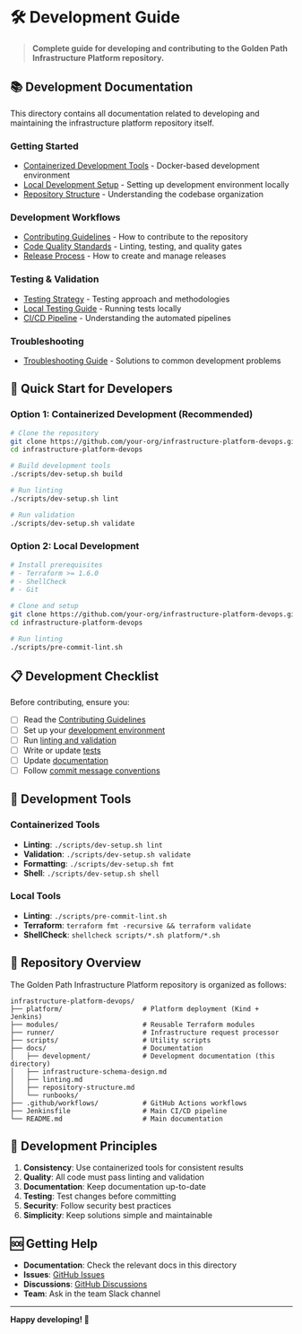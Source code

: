 # 🛠️ Development Guide

> **Complete guide for developing and contributing to the Golden Path Infrastructure Platform repository.**

## 📚 **Development Documentation**

This directory contains all documentation related to developing and maintaining the infrastructure platform repository itself.

### **Getting Started**
- [Containerized Development Tools](containerized-development.md) - Docker-based development environment
- [Local Development Setup](local-development.md) - Setting up development environment locally
- [Repository Structure](../repository-structure.md) - Understanding the codebase organization

### **Development Workflows**
- [Contributing Guidelines](contributing.md) - How to contribute to the repository
- [Code Quality Standards](code-quality.md) - Linting, testing, and quality gates
- [Release Process](release-process.md) - How to create and manage releases

### **Testing & Validation**
- [Testing Strategy](testing-strategy.md) - Testing approach and methodologies
- [Local Testing Guide](local-testing.md) - Running tests locally
- [CI/CD Pipeline](ci-cd-pipeline.md) - Understanding the automated pipelines

### **Troubleshooting**
- [Troubleshooting Guide](troubleshooting.md) - Solutions to common development problems

## 🚀 **Quick Start for Developers**

### **Option 1: Containerized Development (Recommended)**
```bash
# Clone the repository
git clone https://github.com/your-org/infrastructure-platform-devops.git
cd infrastructure-platform-devops

# Build development tools
./scripts/dev-setup.sh build

# Run linting
./scripts/dev-setup.sh lint

# Run validation
./scripts/dev-setup.sh validate
```

### **Option 2: Local Development**
```bash
# Install prerequisites
# - Terraform >= 1.6.0
# - ShellCheck
# - Git

# Clone and setup
git clone https://github.com/your-org/infrastructure-platform-devops.git
cd infrastructure-platform-devops

# Run linting
./scripts/pre-commit-lint.sh
```

## 📋 **Development Checklist**

Before contributing, ensure you:

- [ ] Read the [Contributing Guidelines](contributing.md)
- [ ] Set up your [development environment](containerized-development.md)
- [ ] Run [linting and validation](code-quality.md)
- [ ] Write or update [tests](testing-strategy.md)
- [ ] Update [documentation](contributing.md#documentation)
- [ ] Follow [commit message conventions](contributing.md#commit-messages)

## 🔧 **Development Tools**

### **Containerized Tools**
- **Linting**: `./scripts/dev-setup.sh lint`
- **Validation**: `./scripts/dev-setup.sh validate`
- **Formatting**: `./scripts/dev-setup.sh fmt`
- **Shell**: `./scripts/dev-setup.sh shell`

### **Local Tools**
- **Linting**: `./scripts/pre-commit-lint.sh`
- **Terraform**: `terraform fmt -recursive && terraform validate`
- **ShellCheck**: `shellcheck scripts/*.sh platform/*.sh`

## 📖 **Repository Overview**

The Golden Path Infrastructure Platform repository is organized as follows:

```
infrastructure-platform-devops/
├── platform/                    # Platform deployment (Kind + Jenkins)
├── modules/                     # Reusable Terraform modules
├── runner/                      # Infrastructure request processor
├── scripts/                     # Utility scripts
├── docs/                        # Documentation
│   ├── development/             # Development documentation (this directory)
│   ├── infrastructure-schema-design.md
│   ├── linting.md
│   ├── repository-structure.md
│   └── runbooks/
├── .github/workflows/           # GitHub Actions workflows
├── Jenkinsfile                  # Main CI/CD pipeline
└── README.md                    # Main documentation
```

## 🎯 **Development Principles**

1. **Consistency**: Use containerized tools for consistent results
2. **Quality**: All code must pass linting and validation
3. **Documentation**: Keep documentation up-to-date
4. **Testing**: Test changes before committing
5. **Security**: Follow security best practices
6. **Simplicity**: Keep solutions simple and maintainable

## 🆘 **Getting Help**

- **Documentation**: Check the relevant docs in this directory
- **Issues**: [GitHub Issues](https://github.com/your-org/infrastructure-platform-devops/issues)
- **Discussions**: [GitHub Discussions](https://github.com/your-org/infrastructure-platform-devops/discussions)
- **Team**: Ask in the team Slack channel

---

**Happy developing! 🚀**
